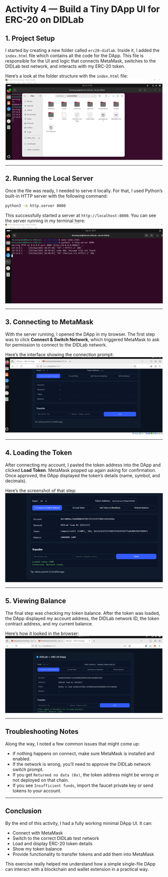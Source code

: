 # Activity 4 — Build a Tiny DApp UI for ERC-20 on DIDLab

## 1. Project Setup

I started by creating a new folder called `erc20-didlab`. Inside it, I added the `index.html` file which contains all the code for the DApp. This file is responsible for the UI and logic that connects MetaMask, switches to the DIDLab test network, and interacts with my ERC-20 token.

Here’s a look at the folder structure with the `index.html` file:  
![Project Setup](screenshots/index_html.png)

---

## 2. Running the Local Server

Once the file was ready, I needed to serve it locally. For that, I used Python’s built-in HTTP server with the following command:

```bash
python3 -m http.server 8000
```

This successfully started a server at `http://localhost:8000`. You can see the server running in my terminal here:  
![Run Server](screenshots/step2_run.png)

---

## 3. Connecting to MetaMask

With the server running, I opened the DApp in my browser. The first step was to click **Connect & Switch Network**, which triggered MetaMask to ask for permission to connect to the DIDLab network.  

Here’s the interface showing the connection prompt:  
![Connect to MetaMask](screenshots/step3_connect.png)

---

## 4. Loading the Token

After connecting my account, I pasted the token address into the DApp and clicked **Load Token**. MetaMask popped up again asking for confirmation. Once approved, the DApp displayed the token’s details (name, symbol, and decimals).  

Here’s the screenshot of that step:  
![Load Token](screenshots/step4_load_token.png)

---

## 5. Viewing Balance

The final step was checking my token balance. After the token was loaded, the DApp displayed my account address, the DIDLab network ID, the token contract address, and my current balance.  

Here’s how it looked in the browser:  
![Check Balance](screenshots/step5_balance.png)

---

## Troubleshooting Notes

Along the way, I noted a few common issues that might come up:

- If nothing happens on connect, make sure MetaMask is installed and enabled.  
- If the network is wrong, you’ll need to approve the DIDLab network switch prompt.  
- If you get `Returned no data (0x)`, the token address might be wrong or not deployed on that chain.  
- If you see `Insufficient funds`, import the faucet private key or send tokens to your account.  

---

## Conclusion

By the end of this activity, I had a fully working minimal DApp UI. It can:

- Connect with MetaMask  
- Switch to the correct DIDLab test network  
- Load and display ERC-20 token details  
- Show my token balance  
- Provide functionality to transfer tokens and add them into MetaMask  

This exercise really helped me understand how a simple single-file DApp can interact with a blockchain and wallet extension in a practical way.
